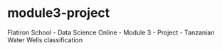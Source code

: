 # module3-project
Flatiron School - Data Science Online - Module 3 - Project - Tanzanian Water Wells classification
